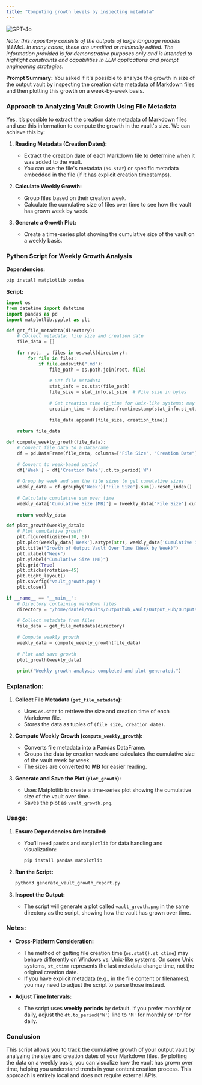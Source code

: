 ```yaml
---
title: "Computing growth levels by inspecting metadata"
---
```

![GPT-4o](https://img.shields.io/badge/GPT--4o-3333FF?style=for-the-badge&logo=openai&logoColor=white)



*Note: this repository consists of the outputs of large language models (LLMs). In many cases, these are unedited or minimally edited. The information provided is for demonstrative purposes only and is intended to highlight constraints and capabilities in LLM applications and prompt engineering strategies.*


**Prompt Summary:** You asked if it's possible to analyze the growth in size of the output vault by inspecting the creation date metadata of Markdown files and then plotting this growth on a week-by-week basis.

### Approach to Analyzing Vault Growth Using File Metadata

Yes, it’s possible to extract the creation date metadata of Markdown files and use this information to compute the growth in the vault's size. We can achieve this by:

1. **Reading Metadata (Creation Dates):**
   - Extract the creation date of each Markdown file to determine when it was added to the vault.
   - You can use the file's metadata (`os.stat`) or specific metadata embedded in the file (if it has explicit creation timestamps).

2. **Calculate Weekly Growth:**
   - Group files based on their creation week.
   - Calculate the cumulative size of files over time to see how the vault has grown week by week.

3. **Generate a Growth Plot:**
   - Create a time-series plot showing the cumulative size of the vault on a weekly basis.

### Python Script for Weekly Growth Analysis

**Dependencies:**
```bash
pip install matplotlib pandas
```

**Script:**

```python
import os
from datetime import datetime
import pandas as pd
import matplotlib.pyplot as plt

def get_file_metadata(directory):
    # Collect metadata: file size and creation date
    file_data = []
    
    for root, _, files in os.walk(directory):
        for file in files:
            if file.endswith(".md"):
                file_path = os.path.join(root, file)
                
                # Get file metadata
                stat_info = os.stat(file_path)
                file_size = stat_info.st_size  # File size in bytes
                
                # Get creation time (c_time for Unix-like systems; may differ on Windows)
                creation_time = datetime.fromtimestamp(stat_info.st_ctime)
                
                file_data.append((file_size, creation_time))
    
    return file_data

def compute_weekly_growth(file_data):
    # Convert file data to a DataFrame
    df = pd.DataFrame(file_data, columns=["File Size", "Creation Date"])
    
    # Convert to week-based period
    df['Week'] = df['Creation Date'].dt.to_period('W')
    
    # Group by week and sum the file sizes to get cumulative sizes
    weekly_data = df.groupby('Week')['File Size'].sum().reset_index()
    
    # Calculate cumulative sum over time
    weekly_data['Cumulative Size (MB)'] = (weekly_data['File Size'].cumsum()) / (1024 * 1024)  # Convert to MB
    
    return weekly_data

def plot_growth(weekly_data):
    # Plot cumulative growth
    plt.figure(figsize=(10, 6))
    plt.plot(weekly_data['Week'].astype(str), weekly_data['Cumulative Size (MB)'], marker='o', linestyle='-')
    plt.title("Growth of Output Vault Over Time (Week by Week)")
    plt.xlabel("Week")
    plt.ylabel("Cumulative Size (MB)")
    plt.grid(True)
    plt.xticks(rotation=45)
    plt.tight_layout()
    plt.savefig("vault_growth.png")
    plt.close()

if __name__ == "__main__":
    # Directory containing markdown files
    directory = "/home/daniel/Vaults/outputhub_vault/Output_Hub/Outputs"
    
    # Collect metadata from files
    file_data = get_file_metadata(directory)
    
    # Compute weekly growth
    weekly_data = compute_weekly_growth(file_data)
    
    # Plot and save growth
    plot_growth(weekly_data)
    
    print("Weekly growth analysis completed and plot generated.")
```

### Explanation:

1. **Collect File Metadata (`get_file_metadata`):**
   - Uses `os.stat` to retrieve the size and creation time of each Markdown file.
   - Stores the data as tuples of `(file size, creation date)`.

2. **Compute Weekly Growth (`compute_weekly_growth`):**
   - Converts file metadata into a Pandas DataFrame.
   - Groups the data by creation week and calculates the cumulative size of the vault week by week.
   - The sizes are converted to **MB** for easier reading.

3. **Generate and Save the Plot (`plot_growth`):**
   - Uses Matplotlib to create a time-series plot showing the cumulative size of the vault over time.
   - Saves the plot as `vault_growth.png`.

### Usage:
1. **Ensure Dependencies Are Installed:**
   - You’ll need `pandas` and `matplotlib` for data handling and visualization:
     ```bash
     pip install pandas matplotlib
     ```

2. **Run the Script:**
   ```bash
   python3 generate_vault_growth_report.py
   ```

3. **Inspect the Output:**
   - The script will generate a plot called `vault_growth.png` in the same directory as the script, showing how the vault has grown over time.

### Notes:
- **Cross-Platform Consideration:**
  - The method of getting file creation time (`os.stat().st_ctime`) may behave differently on Windows vs. Unix-like systems. On some Unix systems, `st_ctime` represents the last metadata change time, not the original creation date. 
  - If you have explicit metadata (e.g., in the file content or filenames), you may need to adjust the script to parse those instead.

- **Adjust Time Intervals:**
  - The script uses **weekly periods** by default. If you prefer monthly or daily, adjust the `dt.to_period('W')` line to `'M'` for monthly or `'D'` for daily.

### Conclusion
This script allows you to track the cumulative growth of your output vault by analyzing the size and creation dates of your Markdown files. By plotting the data on a weekly basis, you can visualize how the vault has grown over time, helping you understand trends in your content creation process. This approach is entirely local and does not require external APIs.